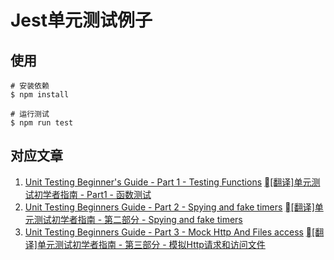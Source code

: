 # Jest单元测试例子

## 使用

```
# 安装依赖
$ npm install

# 运行测试
$ npm run test
```

## 对应文章

1. [Unit Testing Beginner's Guide - Part 1 - Testing Functions](https://www.jstwister.com/post/unit-testing-beginners-guide-testing-functions/)
    [[翻译]单元测试初学者指南 - Part1 - 函数测试](https://www.w3ctech.com/topic/2172)
2. [Unit Testing Beginners Guide - Part 2 - Spying and fake timers](https://www.jstwister.com/post/unit-testing-beginners-guide-spying-fake-timers/)
    [[翻译]单元测试初学者指南 - 第二部分 - Spying and fake timers](https://www.w3ctech.com/topic/2173)
3. [Unit Testing Beginners Guide - Part 3 - Mock Http And Files access](https://www.jstwister.com/post/unit-testing-beginners-guide-mock-http-and-files/)
    [[翻译]单元测试初学者指南 - 第三部分 - 模拟Http请求和访问文件](https://www.w3ctech.com/topic/2174)
